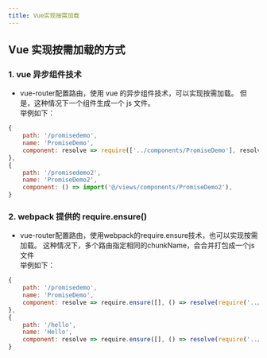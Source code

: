 ```yaml
---
title: Vue实现按需加载
---
```


## Vue 实现按需加载的方式

### 1. vue 异步组件技术

- <span class="pein">vue-router</span>配置路由，使用 <span class="pein">vue</span> 的异步组件技术，可以实现按需加载。
  但是，这种情况下一个组件生成一个 <span class="pein">js</span> 文件。  
  举例如下：

```javascript
{
    path: '/promisedemo',
    name: 'PromiseDemo',
    component: resolve => require(['../components/PromiseDemo'], resolve)
},
{
    path: '/promisedemo2',
    name: 'PromiseDemo2',
    component: () => import('@/views/components/PromiseDemo2'),
}
```

### 2. webpack 提供的 require.ensure()

- <span class="pein">vue-router</span>配置路由，使用<span class="pein">webpack</span>的<span class="pein">require.ensure</span>技术，也可以实现按需加载。
  这种情况下，多个路由指定相同的<span class="pein">chunkName</span>，会合并打包成一个<span class="pein">js</span>文件  
  举例如下：

```javascript
{
    path: '/promisedemo',
    name: 'PromiseDemo',
    component: resolve => require.ensure([], () => resolve(require('../components/PromiseDemo')), 'demo')
},
{
    path: '/hello',
    name: 'Hello',
    component: resolve => require.ensure([], () => resolve(require('../components/Hello')), 'demo')
}
```

 <comment-comment/>
